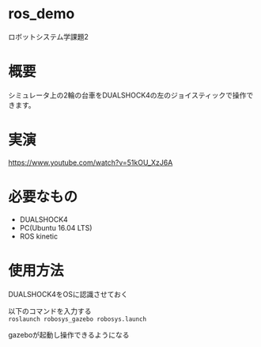 # ros_demo
ロボットシステム学課題2

# 概要
シミュレータ上の2輪の台車をDUALSHOCK4の左のジョイスティックで操作できます。

# 実演
https://www.youtube.com/watch?v=51kOU_XzJ6A

# 必要なもの
* DUALSHOCK4
* PC(Ubuntu 16.04 LTS)
* ROS kinetic

# 使用方法

DUALSHOCK4をOSに認識させておく

以下のコマンドを入力する  
 `roslaunch robosys_gazebo robosys.launch`

 gazeboが起動し操作できるようになる 



